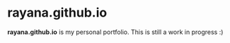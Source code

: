 rayana.github.io
======
**rayana.github.io** is my personal portfolio.
This is still a work in progress :)
